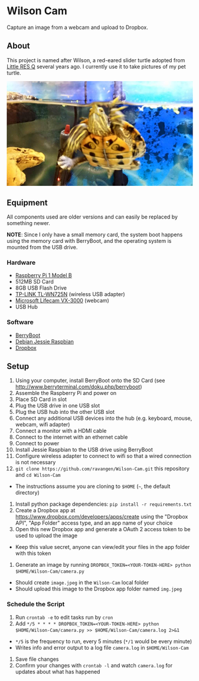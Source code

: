 # Wilson Cam
Capture an image from a webcam and upload to Dropbox.

## About
This project is named after Wilson, a red-eared slider turtle adopted from [Little RES Q](http://littleresq.net/) several years ago. I currently use it to take pictures of my pet turtle.

![Wilson](wilson.jpg "Wilson swimming")

## Equipment
All components used are older versions and can easily be replaced by something newer.

**NOTE**: Since I only have a small memory card, the system boot happens using the memory card with BerryBoot, and the operating system is mounted from the USB drive.

### Hardware
- [Raspberry Pi 1 Model B](https://www.raspberrypi.org/products/model-b/)
- 512MB SD Card
- 8GB USB Flash Drive
- [TP-LINK TL-WN725N](http://www.tp-link.com/lk/products/details/cat-11_TL-WN725N.html) (wireless USB adapter)
- [Microsoft Lifecam VX-3000](https://www.microsoft.com/hardware/en-ca/d/lifecam-vx-3000) (webcam)
- USB Hub

### Software
- [BerryBoot](http://www.berryterminal.com/doku.php/berryboot)
- [Debian Jessie Raspbian](https://www.raspberrypi.org/downloads/raspbian/)
- [Dropbox](https://www.dropbox.com/)

## Setup
1. Using your computer, install BerryBoot onto the SD Card (see http://www.berryterminal.com/doku.php/berryboot)
1. Assemble the Raspberry Pi and power on
  1. Place SD Card in slot
  1. Plug the USB drive in one USB slot
  1. Plug the USB hub into the other USB slot
  1. Connect any additional USB devices into the hub (e.g. keyboard, mouse, webcam, wifi adapter)
  1. Connect a monitor with a HDMI cable
  1. Connect to the internet with an ethernet cable
  1. Connect to power
1. Install Jessie Raspbian to the USB drive using BerryBoot
1. Configure wireless adapter to connect to wifi so that a wired connection is not necessary
1. `git clone https://github.com/ravangen/Wilson-Cam.git` this repository and `cd Wilson-Cam`
  - The instructions assume you are cloning to `$HOME` (`~`, the default directory)
1. Install python package dependencies: `pip install -r requirements.txt`
1. Create a Dropbox app at https://www.dropbox.com/developers/apps/create using the "Dropbox API", "App Folder" access type, and an app name of your choice
1. Open this new Dropbox app and generate a OAuth 2 access token to be used to upload the image
  - Keep this value secret, anyone can view/edit your files in the app folder with this token
1. Generate an image by running `DROPBOX_TOKEN=<YOUR-TOKEN-HERE> python $HOME/Wilson-Cam/camera.py`
  - Should create `image.jpeg` in the `Wilson-Cam` local folder
  - Should upload this image to the Dropbox app folder named `img.jpeg`

### Schedule the Script
1. Run `crontab -e` to edit tasks run by `cron`
1. Add `*/5 * * * * DROPBOX_TOKEN=<YOUR-TOKEN-HERE> python $HOME/Wilson-Cam/camera.py >> $HOME/Wilson-Cam/camera.log 2>&1`
  - `*/5` is the frequency to run, every 5 minutes (`*/1` would be every minute)
  - Writes info and error output to a log file `camera.log` in `$HOME/Wilson-Cam`
1. Save file changes
1. Confirm your changes with `crontab -l` and watch `camera.log` for updates about what has happened
